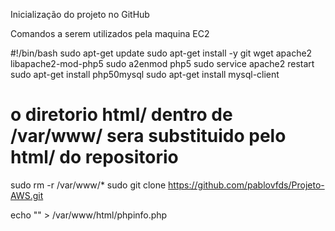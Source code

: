 Inicialização do projeto no GitHub

Comandos a serem utilizados pela maquina EC2

#!/bin/bash
sudo apt-get update
sudo apt-get install -y git wget apache2 libapache2-mod-php5
sudo a2enmod php5
sudo service apache2 restart
sudo apt-get install php50mysql
sudo apt-get install mysql-client

# o diretorio html/ dentro de /var/www/ sera substituido pelo html/ do repositorio
sudo rm -r /var/www/*
sudo git clone https://github.com/pablovfds/Projeto-AWS.git

echo "<?php phpinfo(); ?>" > /var/www/html/phpinfo.php
